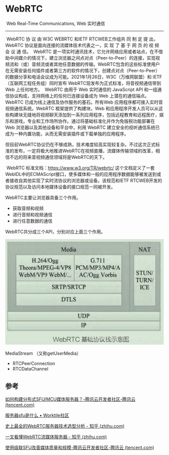 # WebRTC

​		Web Real-Time Communications, Web 实时通信

---

​	 WebRTC 协 议 由 W3C WEBRTC 和IETF RTCWEB工作组共 同 制 定 提 出， WebRTC 协议是面向连接的流媒体技术代表之一，实 现 了 基 于 网 页 的 视 频 会 议 通 信。
​    WebRTC 是一项实时通讯技术，它允许网络应用或者站点，在不借助中间媒介的情况下，建立浏览器之间点对点（Peer-to-Peer）的连接，实现视频流和（或）音频流或者其他任意数据的传输。WebRTC包含的这些标准使用户在无需安装任何插件或者第三方的软件的情况下，创建点对点（Peer-to-Peer）的数据分享和电话会议成为可能。
​    2021年1月26日，W3C（万维网联盟）和 IETF （互联网工程任务组）同时宣布 WebRTC现发布为正式标准，将音视频通信带到 Web 上任何地方。
​    WebRTC 由用于 Web 实时通信的 JavaScript API 和一组通信协议构成，支持网络上的任何已连接设备成为 Web 上潜在的通信端点。WebRTC 已成为线上通信及协作服务的基石。所有Web 应用程序都可接入实时音视频通信系统。WebRTC 框架提供了构建块，Web 和应用程序开发人员可以从这些构建块无缝地将视频聊天添加到一系列应用程序，包括远程教育和远程医疗，娱乐和游戏，专业和工作场所协作。通过将基础标准化并作为免版税功能部署在 Web 浏览器以及其他设备和平台中，利用 WebRTC 建立安全的视听通信系统已成为一种内置功能，从而无需安装插件或下载单独的应用程序。

​    但目前WebRTC协议仍在不够成熟，技术难度较高实现较复杂。不过这次正式标准的发布，一定将极大地推进WebRTC在视频直播，流媒体传输领域的改革，相信不远的将来音视频通信领域将是WebRTC的天下。

​    WebRTC 标准文档：https://www.w3.org/TR/webrtc/
​    这个文档定义了一套WebIDL中的ECMAScript接口，使多媒体和一般的应用程序数据能够被发送到或者接收自其他实现了实时流协议的浏览器或设备。该规范和IETF RTCWEB开发的协议规范以及访问本地媒体设备的接口规范一同被开发。


WebRTC主要让浏览器具备三个作用。

- 获取音频和视频
- 进行音频和视频通信
- 进行任意数据的通信

WebRTC共分成三个API，分别对应上面三个作用。

![img](https://raw.githubusercontent.com/Mocearan/picgo-server/main/0bc6ab50e4b5ec772cd94a20a2601563.png)



MediaStream （又称getUserMedia）

- RTCPeerConnection
- RTCDataChannel



## 参考

[如何构建分布式SFU/MCU媒体服务器？-腾讯云开发者社区-腾讯云 (tencent.com)](https://cloud.tencent.com/developer/article/1478326)

[服务器sfu是什么 • Worktile社区](https://worktile.com/kb/ask/1411471.html)

[史上最全的WebRTC服务器技术选型分析 - 知乎 (zhihu.com)](https://zhuanlan.zhihu.com/p/613619262)

[一文看懂WebRTC流媒体服务器 - 知乎 (zhihu.com)](https://zhuanlan.zhihu.com/p/663832662)

[使用级联SFU改善媒体质量和规模-腾讯云开发者社区-腾讯云 (tencent.com)](https://cloud.tencent.com/developer/article/1871182)